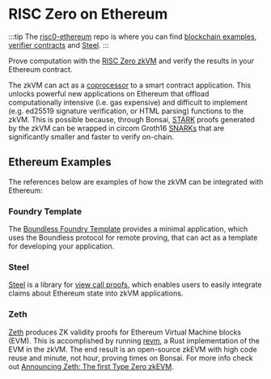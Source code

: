 # RISC Zero on Ethereum

:::tip
The [risc0-ethereum][risc0-ethereum] repo is where you can find [blockchain examples][blockchain-examples], [verifier contracts][verifier-contracts] and [Steel][steel-src].
:::

Prove computation with the [RISC Zero zkVM][docs-zkvm] and verify the results in your Ethereum contract.

The zkVM can act as a [coprocessor][article-coprocessor] to a smart contract application.
This unlocks powerful new applications on Ethereum that offload computationally intensive (i.e. gas expensive) and difficult to implement (e.g. ed25519 signature verification, or HTML parsing) functions to the zkVM.
This is possible because, through Bonsai, [STARK][term-stark] proofs generated by the zkVM can be wrapped in circom Groth16 [SNARKs][term-snark] that are significantly smaller and faster to verify on-chain.

## Ethereum Examples

The references below are examples of how the zkVM can be integrated with Ethereum:

### Foundry Template

The [Boundless Foundry Template][foundry-template] provides a minimal application, which uses the Boundless protocol for remote proving, that can act as a template for developing your application.

### Steel

[Steel][steel-repo] is a library for [view call proofs][steel-blog], which enables users to easily integrate claims about Ethereum state into zkVM applications.

### Zeth

[Zeth][zeth-repo] produces ZK validity proofs for Ethereum Virtual Machine blocks (EVM). This is accomplished by running [revm], a Rust implementation of the EVM in the zkVM. The end result is an open-source zkEVM with high code reuse and minute, not hour, proving times on Bonsai. For more info check out [Announcing Zeth: The first Type Zero zkEVM][zeth-article].

[article-coprocessor]: https://www.risczero.com/news/a-guide-to-zk-coprocessors-for-scalability
[blockchain-examples]: https://github.com/risc0/risc0-ethereum/tree/main/examples
[docs-zkvm]: ../zkvm/zkvm-overview.md
[foundry-template]: https://github.com/boundless-xyz/boundless-foundry-template
[governor-standard]: https://docs.openzeppelin.com/contracts/5.x/api/governance
[revm]: https://crates.io/crates/revm
[risc0-ethereum]: https://github.com/risc0/risc0-ethereum
[signature-aggregation]: https://github.com/risc0/risc0-ethereum/blob/main/examples/governance/methods/guest/src/bin/finalize_votes.rs
[steel-blog]: https://risczero.com/blog/introducing-steel-2.0
[steel-repo]: https://risc0.github.io/risc0-ethereum/risc0_steel/
[steel-src]: https://github.com/risc0/risc0-ethereum/tree/main/crates/steel
[term-snark]: /terminology#snark
[term-stark]: /terminology#stark
[verifier-contracts]: https://github.com/risc0/risc0-ethereum/tree/main/contracts
[zeth-article]: https://www.risczero.com/news/zeth-release
[zeth-repo]: https://github.com/risc0/zeth
